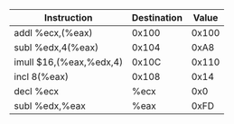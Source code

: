 | Instruction | Destination | Value |
|---|---|---|
| addl %ecx,(%eax) | 0x100 | 0x100 |
| subl %edx,4(%eax) | 0x104 | 0xA8 |
| imull $16,(%eax,%edx,4) | 0x10C | 0x110 |
| incl 8(%eax) | 0x108 | 0x14 |
| decl %ecx | %ecx | 0x0 |
| subl %edx,%eax | %eax | 0xFD |
